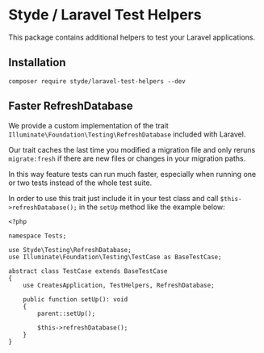 # Styde / Laravel Test Helpers

This package contains additional helpers to test your Laravel applications.

## Installation

`composer require styde/laravel-test-helpers --dev`

## Faster RefreshDatabase

We provide a custom implementation of the trait `Illuminate\Foundation\Testing\RefreshDatabase` included with Laravel. 

Our trait caches the last time you modified a migration file and only reruns `migrate:fresh` if 
there are new files or changes in your migration paths.

In this way feature tests can run much faster, especially when running one or two tests instead of the whole test suite.

In order to use this trait just include it in your test class and call `$this->refreshDatabase();` in the `setUp`
method like the example below:

```
<?php

namespace Tests;

use Styde\Testing\RefreshDatabase;
use Illuminate\Foundation\Testing\TestCase as BaseTestCase;

abstract class TestCase extends BaseTestCase
{
    use CreatesApplication, TestHelpers, RefreshDatabase;

    public function setUp(): void
    {
        parent::setUp();

        $this->refreshDatabase();
    }
}
```
